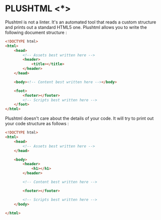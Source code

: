 # PLUSHTML <\*>

Plushtml is not a linter. It's an automated tool that reads a custom structure and prints out a standard HTML5 one.
Plushtml allows you to write the following document structure :

```html
<!DOCTYPE html>
<html>
    <head>
    	<!-- Assets best written here -->
    	<header>
    		<title></title>
    	</header>
    </head>

    <body><!-- Content best written here --></body>

    <foot>
    	<footer></footer>
    	<!-- Scripts best written here -->
    </foot>
</html>
```

Plushtml doesn't care about the details of your code.
It will try to print out your code structure as follows :

```html
<!DOCTYPE html>
<html>
    <head>
    	<!-- Assets best written here -->
    </head>

    <body>
    	<header>
    		<h1></h1>
    	</header>

    	<!-- Content best written here -->

    	<footer></footer>

    	<!-- Scripts best written here -->
    </body>

</html>
```